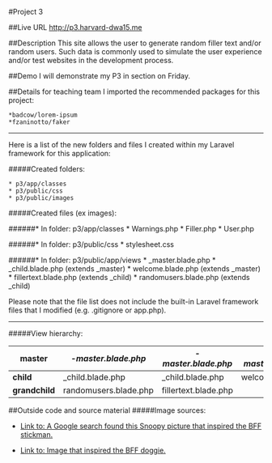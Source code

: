 #Project 3

##Live URL
<http://p3.harvard-dwa15.me>

##Description
This site allows the user to generate random filler text and/or random users. Such data is commonly used to simulate the user experience and/or test websites in the development process.

##Demo
I will demonstrate my P3 in section on Friday.

##Details for teaching team
I imported the recommended packages for this project: 

    *badcow/lorem-ipsum
    *fzaninotto/faker

---

Here is a list of the new folders and files I created within my Laravel framework for this application:

#####Created folders:

    * p3/app/classes
    * p3/public/css
    * p3/public/images


#####Created files (ex images):

######* In folder: p3/app/classes
         * Warnings.php
         * Filler.php
         * User.php


######* In folder: p3/public/css
         * stylesheet.css


######* In folder: p3/public/app/views
         * _master.blade.php
         * _child.blade.php (extends _master)
         * welcome.blade.php (extends _master)
         * fillertext.blade.php (extends _child)
         * randomusers.blade.php (extends _child)


Please note that the file list does not include the built-in Laravel framework files that I modified (e.g. .gitignore or app.php).

---

#####View hierarchy:

master | *-master.blade.php* | *-master.blade.php* | *-master.blade.php* |
--- | --- | --- | ---
**child** | _child.blade.php | _child.blade.php | welcome.blade.php |
**grandchild** | randomusers.blade.php | fillertext.blade.php | |

##Outside code and source material
#####Image sources:

* [Link to: A Google search found this Snoopy picture that inspired the BFF stickman.](http://shopfurrytales.blogspot.com/2011/03/my-bff.html)

* [Link to: Image that inspired the BFF doggie.](http://www.shutterstock.com/pic-94264543/stock-photo-sitting-dog-cartoon-raster-version.html)